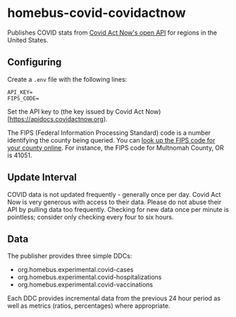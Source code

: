 # homebus-covid-covidactnow

Publishes COVID stats from [Covid Act Now's open API](https://apidocs.covidactnow.org) for regions in the United States. 

## Configuring

Create a `.env` file with the following lines:
```
API_KEY=
FIPS_CODE=
```

Set the API key to (the key issued by Covid Act Now)[https://apidocs.covidactnow.org).

The FIPS (Federal Information Processing Standard) code is a number identifying the county being queried. You can [look up the FIPS code for your county online](https://www.nrcs.usda.gov/wps/portal/nrcs/detail/national/home/?cid=nrcs143_013697). For instance, the FIPS code for Multnomah County, OR is 41051.

## Update Interval

COVID data is not updated frequently - generally once per day. Covid Act Now is very generous with access to their data. Please do not abuse their API by pulling data too frequently. Checking for new data once per minute is pointless; consider only checking every four to six hours.

## Data

The publisher provides three simple DDCs:

- org.homebus.experimental.covid-cases
- org.homebus.experimental.covid-hospitalizations
- org.homebus.experimental.covid-vaccinations

Each DDC provides incremental data from the previous 24 hour period as well as metrics (ratios, percentages) where appropriate.
